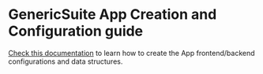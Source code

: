 # GenericSuite App Creation and Configuration guide

[Check this documentation](https://genericsuite.carlosjramirez.com/Configuration-Guide/) to learn how to create the App frontend/backend configurations and data structures.
